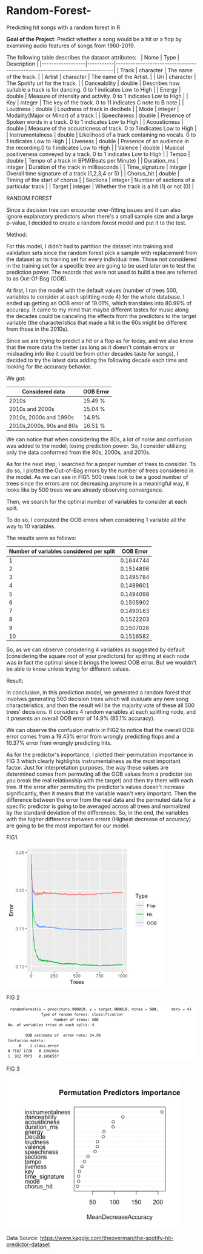 # Random-Forest-
Predicting hit songs with a random forest in R

**Goal of the Project**: Predict whether a song would be a hit or a flop by
examining audio features of songs from 1960-2019.

The following table describes the dataset attributes:
 
| Name             | Type      | Description                                                                 |
|------------------|-----------|-----------------------------------------------------------------------------|
| Track            | character | The name of the track.                                                      |
| Artist           | character | The name of the Artist.                                                     |
| Uri              | character | The Spotify url for the track.                                              |
| Danceability     | double    | Describes how suitable a track is for dancing. 0 to 1 indicates Low to High |
| Energy           | double    | Measure of intensity and activity. 0 to 1 indicates Low to High             |
| Key              | integer   | The key of the track. 0 to 11 indicates C note to B note                    |
| Loudness         | double    | Loudness of track in decibels                                               |
| Mode             | integer   | Modality(Major or Minor) of a track                                         |
| Speechiness      | double    | Presence of Spoken words in a track. 0 to 1 indicates Low to High           |
| Acousticness     | double    | Measure of the acousticness of track. 0 to 1 indicates Low to High          |
| Instrumentalness | double    | Likelihood of a track containing no vocals. 0 to 1 indicates Low to High    |
| Liveness         | double    | Presence of an audience in the recording.0 to 1 indicates Low to High       |
| Valence          | double    | Musical positiveness conveyed by a track. 0 to 1 indicates Low to High      |
| Tempo            | double    | Tempo of a track in BPM(Beats per Minute)                                   |
| Duration_ms      | integer   | Duration of the track in milliseconds                                       |
| Time_signature   | integer   | Overall time signature of a track (1,2,3,4 or 5)                            |
| Chorus_hit       | double    | Timing of the start of chorus                                               |
| Sections         | integer   | Number of sections of a particular track                                    |
| Target           | integer   | Whether the track is a hit (1) or not (0)                                   |

RANDOM FOREST

Since a decision tree can encounter over-fitting issues and it can also ignore explanatory predictors when there&#39;s a small sample size and a large p-value, I decided to create a random forest model and put it to the test.

Method:

For this model, I didn&#39;t had to partition the dataset into training and validation sets since the random forest pick a sample with replacement from the dataset as its training set for every individual tree. Those not considered in the training set for a specific tree are going to be used later on to test the prediction power. The records that were not used to build a tree are referred to as Out-Of-Bag (OOB).

At first, I ran the model with the default values (number of trees 500, variables to consider at each splitting node 4) for the whole database. I ended up getting an OOB error of 19.01%, which translates into 80.99% of accuracy. It came to my mind that maybe different tastes for music along the decades could be canceling the effects from the predictors to the target variable (the characteristics that made a hit in the 60s might be different from those in the 2010s).

Since we are trying to predict a hit or a flop as for today, and we also know that the more data the better (as long as it doesn&#39;t contain errors or misleading info like it could be from other decades taste for songs), I decided to try the latest data adding the following decade each time and looking for the accuracy behavior.

We got:

| **Considered data** | **OOB Error** |
| --- | --- |
| 2010s | 15.49 % |
| 2010s and 2000s | 15.04 % |
| 2010s, 2000s and 1990s | 14.9% |
| 2010s,2000s, 90s and 80s | 16.51 % |

We can notice that when considering the 80s, a lot of noise and confusion was added to the model, losing prediction power. So, I consider utilizing only the data conformed from the 90s, 2000s, and 2010s.

As for the next step, I searched for a proper number of trees to consider. To do so, I plotted the Out-of-Bag errors by the number of trees considered in the model. As we can see in FIG1. 500 trees look to be a good number of trees since the errors are not decreasing anymore in a meaningful way, it looks like by 500 trees we are already observing convergence.

Then, we search for the optimal number of variables to consider at each split.

To do so, I computed the OOB errors when considering 1 variable all the way to 10 variables.

The results were as follows:

| Number of variables considered per split | OOB Error |
| --- | --- |
| 1 | 0.1644744 |
| 2 | 0.1514896 |
| 3 | 0.1495784 |
| 4 | 0.1489601 |
| 5 | 0.1494098 |
| 6 | 0.1505902 |
| 7 | 0.1490163 |
| 8 | 0.1522203 |
| 9 | 0.1507026 |
| 10 | 0.1516582 |

So, as we can observe considering 4 variables as suggested by default (considering the square root of your predictors) for splitting at each node was in fact the optimal since it brings the lowest OOB error. But we wouldn&#39;t be able to know unless trying for different values.

Result:

In conclusion, in this prediction model, we generated a random forest that involves generating 500 decision trees which will evaluate any new song characteristics, and then the result will be the majority vote of these all 500 trees&#39; decisions. It considers 4 random variables at each splitting node, and it presents an overall OOB error of 14.9% (85.1% accuracy).

We can observe the confusion matrix in FIG2 to notice that the overall OOB error comes from a 19.43% error from wrongly predicting flops and a 10.37% error from wrongly predicting hits.

As for the predictor&#39;s importance, I plotted their permutation importance in FIG 3 which clearly highlights instrumentalness as the most important factor. Just for interpretation purposes, the way these values are determined comes from permuting all the OOB values from a predictor (so you break the real relationship with the target) and then try them with each tree. If the error after permuting the predictor&#39;s values doesn&#39;t increase significantly, then it means that the variable wasn&#39;t very important. Then the difference between the error from the real data and the permuted data for a specific predictor is going to be averaged across all trees and normalized by the standard deviation of the differences. So, in the end, the variables with the higher difference between errors (Highest decrease of accuracy) are going to be the most important for our model.

FIG1.

![](G1.png)

FIG 2

![](G2.png)

FIG 3

![](G3.png)

Data Source:
<https://www.kaggle.com/theoverman/the-spotify-hit-predictor-dataset>
